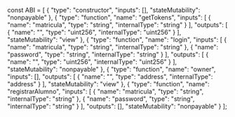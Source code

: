 const ABI = [
  {
      "type": "constructor",
      "inputs": [],
      "stateMutability": "nonpayable"
  },
  {
      "type": "function",
      "name": "getTokens",
      "inputs": [
          {
              "name": "matricula",
              "type": "string",
              "internalType": "string"
          }
      ],
      "outputs": [
          {
              "name": "",
              "type": "uint256",
              "internalType": "uint256"
          }
      ],
      "stateMutability": "view"
  },
  {
      "type": "function",
      "name": "login",
      "inputs": [
          {
              "name": "matricula",
              "type": "string",
              "internalType": "string"
          },
          {
              "name": "password",
              "type": "string",
              "internalType": "string"
          }
      ],
      "outputs": [
          {
              "name": "",
              "type": "uint256",
              "internalType": "uint256"
          }
      ],
      "stateMutability": "nonpayable"
  },
  {
      "type": "function",
      "name": "owner",
      "inputs": [],
      "outputs": [
          {
              "name": "",
              "type": "address",
              "internalType": "address"
          }
      ],
      "stateMutability": "view"
  },
  {
      "type": "function",
      "name": "registrarAlumno",
      "inputs": [
          {
              "name": "matricula",
              "type": "string",
              "internalType": "string"
          },
          {
              "name": "password",
              "type": "string",
              "internalType": "string"
          }
      ],
      "outputs": [],
      "stateMutability": "nonpayable"
  }
];